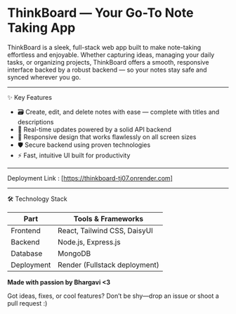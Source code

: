 # ThinkBoard — Your Go-To Note Taking App

ThinkBoard is a sleek, full-stack web app built to make note-taking effortless and enjoyable. Whether capturing ideas, managing your daily tasks, or organizing projects, ThinkBoard offers a smooth, responsive interface backed by a robust backend — so your notes stay safe and synced wherever you go.

---

✨ Key Features

- 🗃️ Create, edit, and delete notes with ease — complete with titles and descriptions  
- 🔄 Real-time updates powered by a solid API backend  
- 📱 Responsive design that works flawlessly on all screen sizes  
- 🛡️ Secure backend using proven technologies  
- ⚡ Fast, intuitive UI built for productivity  

---

Deployment Link : [https://thinkboard-tj07.onrender.com]

---

🛠️ Technology Stack

| Part        | Tools & Frameworks            |
|-------------|-------------------------------|
| Frontend    | React, Tailwind CSS, DaisyUI  |
| Backend     | Node.js, Express.js           |
| Database    | MongoDB                       |
| Deployment  | Render (Fullstack deployment) |


**Made with passion by Bhargavi <3**

Got ideas, fixes, or cool features? Don’t be shy—drop an issue or shoot a pull request :)

